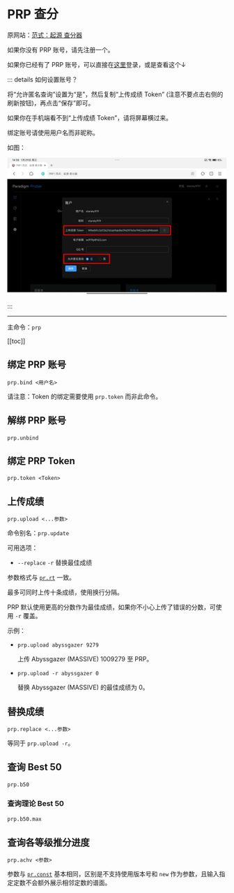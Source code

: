 # PRP 查分

原网站：[范式：起源 查分器](https://prp.icel.site/)

如果你没有 PRP 账号，请先注册一个。

如果你已经有了 PRP 账号，可以直接在[这里](/prp/)登录，或是查看这个↓

::: details 如何设置账号？

将“允许匿名查询”设置为“是”，然后复制“上传成绩 Token” (注意不要点击右侧的刷新按钮)，再点击“保存”即可。

如果你在手机端看不到“上传成绩 Token”，请将屏幕横过来。

绑定账号请使用用户名而非昵称。

如图：

![示例图片](/images/prp.jpg)

:::

---

主命令：`prp`

[[toc]]

## 绑定 PRP 账号

```
prp.bind <用户名>
```

请注意：Token 的绑定需要使用 `prp.token` 而非此命令。

## 解绑 PRP 账号

```
prp.unbind
```

## 绑定 PRP Token

```
prp.token <Token>
```

## 上传成绩

```
prp.upload <...参数>
```

命令别名：`prp.update`

可用选项：

- `--replace` `-r` 替换最佳成绩

参数格式与 [`pr.rt`](../#计算单曲-rating) 一致。

最多可同时上传十条成绩，使用换行分隔。

PRP 默认使用更高的分数作为最佳成绩，如果你不小心上传了错误的分数，可使用 `-r` 覆盖。

示例：

- `prp.upload abyssgazer 9279`

  上传 Abyssgazer (MASSIVE) 1009279 至 PRP。

- `prp.upload -r abyssgazer 0`

  替换 Abyssgazer (MASSIVE) 的最佳成绩为 0。

## 替换成绩

```
prp.replace <...参数>
```

等同于 `prp.upload -r`。

## 查询 Best 50

```
prp.b50
```

### 查询理论 Best 50

```
prp.b50.max
```

## 查询各等级推分进度

```
prp.achv <参数>
```

参数与 [`pr.const`](../#查询定数表) 基本相同，区别是不支持使用版本号和 `new` 作为参数，且输入指定定数不会额外展示相邻定数的谱面。